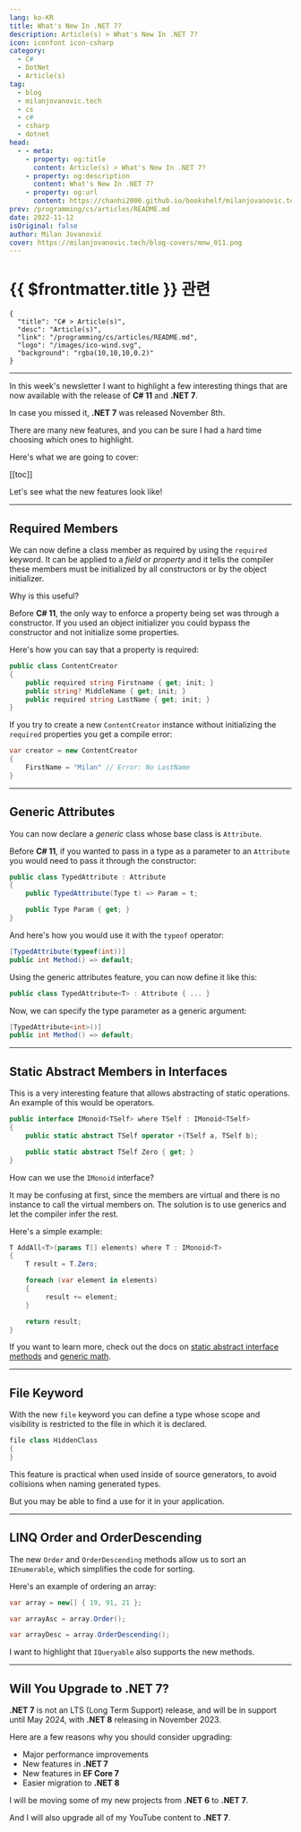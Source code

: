 ```yaml
---
lang: ko-KR
title: What's New In .NET 7?
description: Article(s) > What's New In .NET 7?
icon: iconfont icon-csharp
category: 
  - C#
  - DotNet
  - Article(s)
tag: 
  - blog
  - milanjovanovic.tech
  - cs
  - c#
  - csharp
  - dotnet
head:
  - - meta:
    - property: og:title
      content: Article(s) > What's New In .NET 7?
    - property: og:description
      content: What's New In .NET 7?
    - property: og:url
      content: https://chanhi2000.github.io/bookshelf/milanjovanovic.tech/whats-new-in-dotnet-7.html
prev: /programming/cs/articles/README.md
date: 2022-11-12
isOriginal: false
author: Milan Jovanović
cover: https://milanjovanovic.tech/blog-covers/mnw_011.png
---
```


# {{ $frontmatter.title }} 관련

```component VPCard
{
  "title": "C# > Article(s)",
  "desc": "Article(s)",
  "link": "/programming/cs/articles/README.md",
  "logo": "/images/ico-wind.svg",
  "background": "rgba(10,10,10,0.2)"
}
```

---

<SiteInfo
  name="What's New In .NET 7?"
  desc="In this week's newsletter I want to highlight a few interesting things that are now available with the release of C# 11 and .NET 7. In case you missed it, .NET 7 was released November 8th."
  url="https://milanjovanovic.tech/blog/whats-new-in-dotnet-7/"
  logo="https://milanjovanovic.tech/profile_favicon.png"
  preview="https://milanjovanovic.tech/blog-covers/mnw_011.png"/>

In this week's newsletter I want to highlight a few interesting things that are now available with the release of **C# 11** and **.NET 7**.

In case you missed it, **.NET 7** was released November 8th.

There are many new features, and you can be sure I had a hard time choosing which ones to highlight.

Here's what we are going to cover:

[[toc]]

Let's see what the new features look like!

---

## Required Members

We can now define a class member as required by using the `required` keyword. It can be applied to a *field* or *property* and it tells the compiler these members must be initialized by all constructors or by the object initializer.

Why is this useful?

Before **C# 11**, the only way to enforce a property being set was through a constructor. If you used an object initializer you could bypass the constructor and not initialize some properties.

Here's how you can say that a property is required:

```cs
public class ContentCreator
{
    public required string Firstname { get; init; }
    public string? MiddleName { get; init; }
    public required string LastName { get; init; }
}
```

If you try to create a new `ContentCreator` instance without initializing
the `required` properties you get a compile error:

```cs
var creator = new ContentCreator
{
    FirstName = "Milan" // Error: No LastName
}
```

---

## Generic Attributes

You can now declare a *generic* class whose base class is `Attribute`.

Before **C# 11**, if you wanted to pass in a type as a parameter
to an `Attribute` you would need to pass it through the constructor:

```cs
public class TypedAttribute : Attribute
{
    public TypedAttribute(Type t) => Param = t;

    public Type Param { get; }
}
```

And here's how you would use it with the `typeof` operator:

```cs
[TypedAttribute(typeof(int))]
public int Method() => default;

```

Using the generic attributes feature, you can now define it like this:

```cs
public class TypedAttribute<T> : Attribute { ... }
```

Now, we can specify the type parameter as a generic argument:

```cs
[TypedAttribute<int>()]
public int Method() => default;
```

---

## Static Abstract Members in Interfaces

This is a very interesting feature that allows abstracting of static operations. An example of this would be operators.

```cs
public interface IMonoid<TSelf> where TSelf : IMonoid<TSelf>
{
    public static abstract TSelf operator +(TSelf a, TSelf b);

    public static abstract TSelf Zero { get; }
}
```

How can we use the `IMonoid` interface?

It may be confusing at first, since the members are virtual and there is no instance to call the virtual members on. The solution is to use generics and let the compiler infer the rest.

Here's a simple example:

```cs
T AddAll<T>(params T[] elements) where T : IMonoid<T>
{
    T result = T.Zero;

    foreach (var element in elements)
    {
         result += element;
    }

    return result;
}
```

If you want to learn more, check out the docs on [<FontIcon icon="fa-brands fa-microsoft"/>static abstract interface methods](https://learn.microsoft.com/en-us/dotnet/csharp/whats-new/tutorials/static-virtual-interface-members#static-abstract-interface-methods) and [<FontIcon icon="fa-brands fa-microsoft"/>generic math](https://learn.microsoft.com/en-us/dotnet/csharp/whats-new/tutorials/static-virtual-interface-members#generic-math).

---

## File Keyword

With the new `file` keyword you can define a type whose scope and visibility is restricted to the file in which it is declared.

```cs
file class HiddenClass
{
}
```

This feature is practical when used inside of source generators, to avoid collisions when naming generated types.

But you may be able to find a use for it in your application.

---

## LINQ Order and OrderDescending

The new `Order` and `OrderDescending` methods allow us to sort an `IEnumerable`, which simplifies the code for sorting.

Here's an example of ordering an array:

```cs
var array = new[] { 19, 91, 21 };

var arrayAsc = array.Order();

var arrayDesc = array.OrderDescending();
```

I want to highlight that `IQueryable` also supports the new methods.

---

## Will You Upgrade to .NET 7?

**.NET 7** is not an LTS (Long Term Support) release, and will be in support until May 2024, with **.NET 8** releasing in November 2023.

Here are a few reasons why you should consider upgrading:

- Major performance improvements
- New features in **.NET 7**
- New features in **EF Core 7**
- Easier migration to **.NET 8**

I will be moving some of my new projects from **.NET 6** to **.NET 7**.

And I will also upgrade all of my YouTube content to **.NET 7**.

